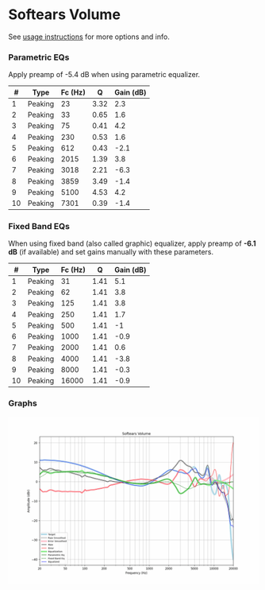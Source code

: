 # Softears Volume
See [usage instructions](https://github.com/jaakkopasanen/AutoEq#usage) for more options and info.

### Parametric EQs
Apply preamp of -5.4 dB when using parametric equalizer.

|   # | Type    |   Fc (Hz) |    Q |   Gain (dB) |
|-----|---------|-----------|------|-------------|
|   1 | Peaking |        23 | 3.32 |         2.3 |
|   2 | Peaking |        33 | 0.65 |         1.6 |
|   3 | Peaking |        75 | 0.41 |         4.2 |
|   4 | Peaking |       230 | 0.53 |         1.6 |
|   5 | Peaking |       612 | 0.43 |        -2.1 |
|   6 | Peaking |      2015 | 1.39 |         3.8 |
|   7 | Peaking |      3018 | 2.21 |        -6.3 |
|   8 | Peaking |      3859 | 3.49 |        -1.4 |
|   9 | Peaking |      5100 | 4.53 |         4.2 |
|  10 | Peaking |      7301 | 0.39 |        -1.4 |

### Fixed Band EQs
When using fixed band (also called graphic) equalizer, apply preamp of **-6.1 dB** (if available) and set gains manually with these parameters.

|   # | Type    |   Fc (Hz) |    Q |   Gain (dB) |
|-----|---------|-----------|------|-------------|
|   1 | Peaking |        31 | 1.41 |         5.1 |
|   2 | Peaking |        62 | 1.41 |         3.8 |
|   3 | Peaking |       125 | 1.41 |         3.8 |
|   4 | Peaking |       250 | 1.41 |         1.7 |
|   5 | Peaking |       500 | 1.41 |        -1   |
|   6 | Peaking |      1000 | 1.41 |        -0.9 |
|   7 | Peaking |      2000 | 1.41 |         0.6 |
|   8 | Peaking |      4000 | 1.41 |        -3.8 |
|   9 | Peaking |      8000 | 1.41 |        -0.3 |
|  10 | Peaking |     16000 | 1.41 |        -0.9 |

### Graphs
![](./Softears%20Volume.png)
